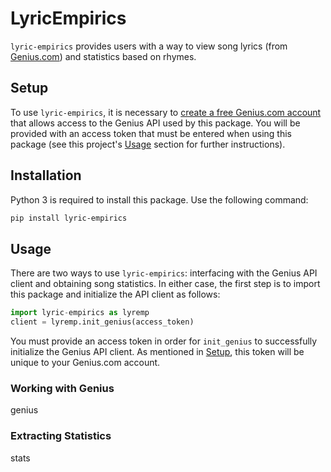 # LyricEmpirics
`lyric-empirics` provides users with a way to view song lyrics (from [Genius.com](https://www.genius.com)) and statistics based on rhymes.

## Setup
To use `lyric-empirics`, it is necessary to [create a free Genius.com account](https://genius.com/signup) that allows access to the Genius API used by this package. You will be provided with an access token that must be entered when using this package (see this project's [Usage](#Usage) section for further instructions).

## Installation
Python 3 is required to install this package. Use the following command:

```bash
pip install lyric-empirics
```

## Usage
There are two ways to use `lyric-empirics`: interfacing with the Genius API client and obtaining song statistics. In either case, the first step is to import this package and initialize the API client as follows:

```python
import lyric-empirics as lyremp
client = lyremp.init_genius(access_token)
```
You must provide an access token in order for `init_genius` to successfully initialize the Genius API client. As mentioned in [Setup](#Setup), this token will be unique to your Genius.com account.

### Working with Genius
genius

### Extracting Statistics
stats
